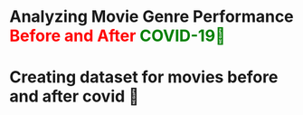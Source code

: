 # **Analyzing Movie Genre Performance <font color='Red'>Before and After <font color='Green'>COVID-19🦠</font></font>**

# Creating dataset for movies before and after covid 🦠

